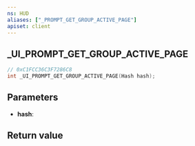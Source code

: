 ```yaml
---
ns: HUD
aliases: ["_PROMPT_GET_GROUP_ACTIVE_PAGE"]
apiset: client
---
```

## _UI_PROMPT_GET_GROUP_ACTIVE_PAGE

```c
// 0xC1FCC36C3F7286C8
int _UI_PROMPT_GET_GROUP_ACTIVE_PAGE(Hash hash);
```


## Parameters
* **hash**:

## Return value